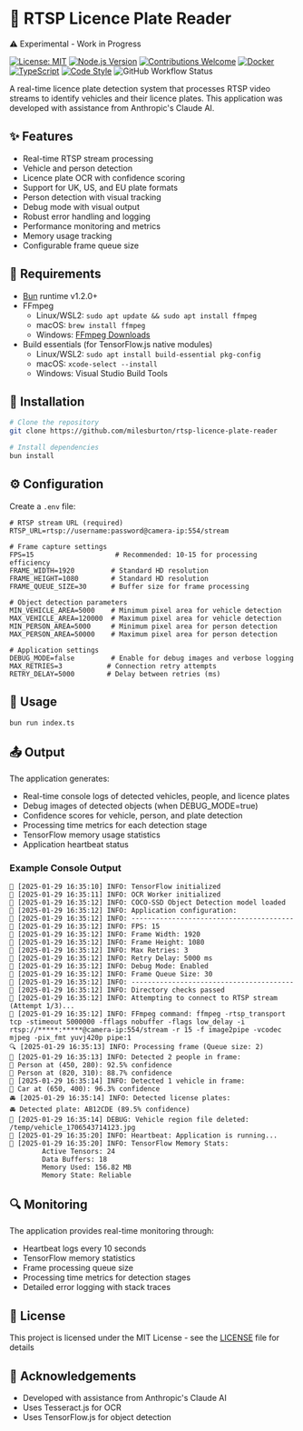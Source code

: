 # 🎥 RTSP Licence Plate Reader

⚠️ Experimental - Work in Progress

[![License: MIT](https://img.shields.io/badge/License-MIT-yellow.svg)](https://opensource.org/licenses/MIT)
[![Node.js Version](https://img.shields.io/badge/bun-%3E%3D1.2.0-brightgreen)](https://bun.sh)
[![Contributions Welcome](https://img.shields.io/badge/contributions-welcome-brightgreen.svg?style=flat)](https://github.com/milesburton/rtsp-licence-plate-reader/issues)
[![Docker](https://img.shields.io/badge/docker-ready-blue.svg)](https://www.docker.com/)
[![TypeScript](https://img.shields.io/badge/TypeScript-5.0-blue.svg)](https://www.typescriptlang.org/)
[![Code Style](https://img.shields.io/badge/code_style-prettier-ff69b4.svg)](https://prettier.io/)
![GitHub Workflow Status](https://img.shields.io/github/actions/workflow/status/milesburton/rtsp-licence-plate-reader/test.yml)

A real-time licence plate detection system that processes RTSP video streams to identify vehicles and their licence plates. This application was developed with assistance from Anthropic's Claude AI.

## ✨ Features
- Real-time RTSP stream processing
- Vehicle and person detection
- Licence plate OCR with confidence scoring
- Support for UK, US, and EU plate formats
- Person detection with visual tracking
- Debug mode with visual output
- Robust error handling and logging
- Performance monitoring and metrics
- Memory usage tracking
- Configurable frame queue size

## 🔧 Requirements
- [Bun](https://bun.sh/) runtime v1.2.0+
- FFmpeg
  - Linux/WSL2: `sudo apt update && sudo apt install ffmpeg`
  - macOS: `brew install ffmpeg`
  - Windows: [FFmpeg Downloads](https://ffmpeg.org/download.html)
- Build essentials (for TensorFlow.js native modules)
  - Linux/WSL2: `sudo apt install build-essential pkg-config`
  - macOS: `xcode-select --install`
  - Windows: Visual Studio Build Tools

## 🚀 Installation
```bash
# Clone the repository
git clone https://github.com/milesburton/rtsp-licence-plate-reader

# Install dependencies
bun install
```

## ⚙️ Configuration
Create a `.env` file:
```env
# RTSP stream URL (required)
RTSP_URL=rtsp://username:password@camera-ip:554/stream

# Frame capture settings
FPS=15                    # Recommended: 10-15 for processing efficiency
FRAME_WIDTH=1920         # Standard HD resolution
FRAME_HEIGHT=1080        # Standard HD resolution
FRAME_QUEUE_SIZE=30      # Buffer size for frame processing

# Object detection parameters
MIN_VEHICLE_AREA=5000    # Minimum pixel area for vehicle detection
MAX_VEHICLE_AREA=120000  # Maximum pixel area for vehicle detection
MIN_PERSON_AREA=5000     # Minimum pixel area for person detection
MAX_PERSON_AREA=50000    # Maximum pixel area for person detection

# Application settings
DEBUG_MODE=false         # Enable for debug images and verbose logging
MAX_RETRIES=3           # Connection retry attempts
RETRY_DELAY=5000        # Delay between retries (ms)
```

## 📖 Usage
```bash
bun run index.ts
```

## 📤 Output
The application generates:
- Real-time console logs of detected vehicles, people, and licence plates
- Debug images of detected objects (when DEBUG_MODE=true)
- Confidence scores for vehicle, person, and plate detection
- Processing time metrics for each detection stage
- TensorFlow memory usage statistics
- Application heartbeat status

### Example Console Output
```
🚀 [2025-01-29 16:35:10] INFO: TensorFlow initialized
🚀 [2025-01-29 16:35:11] INFO: OCR Worker initialized
🚀 [2025-01-29 16:35:12] INFO: COCO-SSD Object Detection model loaded
🚀 [2025-01-29 16:35:12] INFO: Application configuration:
🚀 [2025-01-29 16:35:12] INFO: ----------------------------------------
🚀 [2025-01-29 16:35:12] INFO: FPS: 15
🚀 [2025-01-29 16:35:12] INFO: Frame Width: 1920
🚀 [2025-01-29 16:35:12] INFO: Frame Height: 1080
🚀 [2025-01-29 16:35:12] INFO: Max Retries: 3
🚀 [2025-01-29 16:35:12] INFO: Retry Delay: 5000 ms
🚀 [2025-01-29 16:35:12] INFO: Debug Mode: Enabled
🚀 [2025-01-29 16:35:12] INFO: Frame Queue Size: 30
🚀 [2025-01-29 16:35:12] INFO: ----------------------------------------
📂 [2025-01-29 16:35:12] INFO: Directory checks passed
📡 [2025-01-29 16:35:12] INFO: Attempting to connect to RTSP stream (Attempt 1/3)...
🎥 [2025-01-29 16:35:12] INFO: FFmpeg command: ffmpeg -rtsp_transport tcp -stimeout 5000000 -fflags nobuffer -flags low_delay -i rtsp://*****:*****@camera-ip:554/stream -r 15 -f image2pipe -vcodec mjpeg -pix_fmt yuvj420p pipe:1
🔍 [2025-01-29 16:35:13] INFO: Processing frame (Queue size: 2)
👤 [2025-01-29 16:35:13] INFO: Detected 2 people in frame:
👤 Person at (450, 280): 92.5% confidence
👤 Person at (820, 310): 88.7% confidence
🚗 [2025-01-29 16:35:14] INFO: Detected 1 vehicle in frame:
🚗 Car at (650, 400): 96.3% confidence
🚘 [2025-01-29 16:35:14] INFO: Detected license plates:
🚘 Detected plate: AB12CDE (89.5% confidence)
🐞 [2025-01-29 16:35:14] DEBUG: Vehicle region file deleted: /temp/vehicle_1706543714123.jpg
🚀 [2025-01-29 16:35:20] INFO: Heartbeat: Application is running...
🐞 [2025-01-29 16:35:20] INFO: TensorFlow Memory Stats:
        Active Tensors: 24
        Data Buffers: 18
        Memory Used: 156.82 MB
        Memory State: Reliable
```

## 🔍 Monitoring
The application provides real-time monitoring through:
- Heartbeat logs every 10 seconds
- TensorFlow memory statistics
- Frame processing queue size
- Processing time metrics for detection stages
- Detailed error logging with stack traces

## 📝 License
This project is licensed under the MIT License - see the [LICENSE](LICENSE) file for details

## 🙏 Acknowledgements
- Developed with assistance from Anthropic's Claude AI
- Uses Tesseract.js for OCR
- Uses TensorFlow.js for object detection